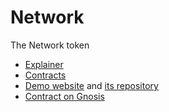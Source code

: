 # Network

The Network token

- [Explainer](https://github.com/hazae41/network/blob/main/rfc/TOKEN.md)
- [Contracts](https://github.com/hazae41/network/tree/main/contracts)
- [Demo website](https://example-network-website.vercel.app) and [its repository](https://github.com/hazae41/example-network-website)
- [Contract on Gnosis](https://gnosisscan.io/address/0xff61bb11819455d58944a83e44b87e80cfc19ea2)